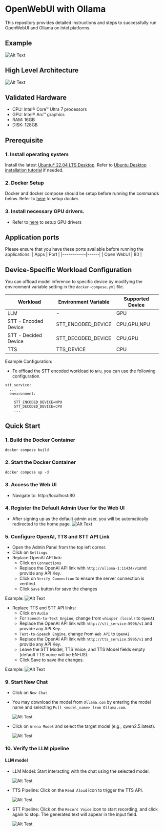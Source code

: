 # OpenWebUI with Ollama
This repository provides detailed instructions and steps to successfully run OpenWebUI and Ollama on Intel platforms.

## Example
![Alt Text](./assets/example.gif)

## High Level Architecture
![Alt Text](./assets/openwebui-ollama-architecture-diagram.png)

## Validated Hardware
* CPU: Intel® Core™ Ultra 7 processors
* GPU: Intel® Arc™ graphics
* RAM: 16GB
* DISK: 128GB

## Prerequisite
### 1. Install operating system
Install the latest [Ubuntu* 22.04 LTS Desktop](https://releases.ubuntu.com/jammy/). Refer to [Ubuntu Desktop installation tutorial](https://ubuntu.com/tutorials/install-ubuntu-desktop#1-overview) if needed.

### 2. Docker Setup
Docker and docker compose should be setup before running the commands below. Refer to [here](https://docs.docker.com/engine/install/) to setup docker.

### 3. Install necessary GPU drivers.
   - Refer to [here](../../../gpu/arc/dg2/README.md) to setup GPU drivers

## Application ports
Please ensure that you have these ports available before running the applications.
| Apps       | Port |
|------------|------|
| Open WebUI |  80  |

## Device-Specific Workload Configuration
You can offload model inference to specific device by modifying the environment variable setting in the `docker-compose.yml` file.

| Workload             | Environment Variable |Supported Device        | 
|----------------------|----------------------|-------------------------|
| LLM                  |            -         |        GPU              |
| STT - Encoded Device | STT_ENCODED_DEVICE   | CPU,GPU,NPU             | 
| STT - Decided Device | STT_DECODED_DEVICE   | CPU,GPU                 |
| TTS                  | TTS_DEVICE           | CPU                     |

Example Configuration:

* To offload the STT encoded workload to `NPU`, you can use the following configuration.

```
stt_service:
  ...
  environment:
    ...
    STT_ENCODED_DEVICE=NPU
    STT_DECODED_DEVICE=CPU
    ...
```


## Quick Start
### 1. Build the Docker Container
```
docker compose build
```

### 2. Start the Docker Container
```
docker compose up -d
```
### 3. Access the Web UI
* Navigate to: http://localhost:80

### 4. Register the Default Admin User for the Web UI
* After signing up as the default admin user, you will be automatically redirected to the home page.
![Alt Text](./assets/signup.png)

### 5. Configure OpenAI, TTS and STT API Link
* Open the Admin Panel from the top left corner.
* Click on `Settings`
* Replace OpenAI API link:
    * Click on `Connections`
    * Replace the OpenAI API link with `http://ollama-1:11434/v1`and provide any API Key.
    * Click on `Verify Connection` to ensure the server connection is verified.
    * Click `Save` button for save the changes

Example:
![Alt Text](./assets/connection-settings.png)

* Replace TTS and STT API links:
    * Click on `Audio`
    * For `Speech-to-Text Engine`, change from `whisper (local)` to `OpenAI`
    * Replace the OpenAI API link with `http://stt_service:5996/v1` and provide any API Key.
    * `Text-to-Speech Engine`, change from `Web API` to `OpenAI`
    * Replace the OpenAI API link with `http://tts_service:5995/v1` and provide any API Key.
    * Leave the STT Model, TTS Voice, and TTS Model fields empty (default TTS voice will be EN-US).
    * Click Save to save the changes.

Example:
![Alt Text](./assets/audio-config.png)


### 9. Start New Chat
* Click on `New Chat`
* You may download the model from `Ollama.com` by entering the model name and selecting `Pull <model_name> from Ollama.com`.

    ![Alt Test](./assets/download-model.png)
* Click on `Arena Model` and select the target model (e.g., qwen2.5:latest).

    ![Alt Test](./assets/new-chat.png)

### 10. Verify the LLM pipeline
#### LLM model
* LLM Model: Start interacting with the chat using the selected model.

    ![Alt Test](./assets/llm-interaction.gif)
* TTS Pipeline: Click on the `Read Aloud` icon to trigger the TTS API.

    ![Alt Test](./assets/tts-icon.png)
* STT Pipeline: Click on the `Record Voice` icon to start recording, and click again to stop. The generated text will appear in the input field.

    ![Alt Test](./assets/stt-example.gif)

